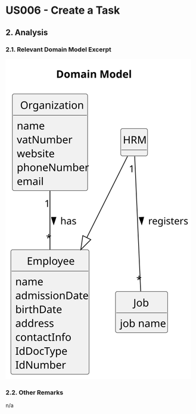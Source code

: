# US006 - Create a Task 

## 2. Analysis

### 2.1. Relevant Domain Model Excerpt

![Domain Model](svg/us002-domain-model.svg)

### 2.2. Other Remarks

n/a